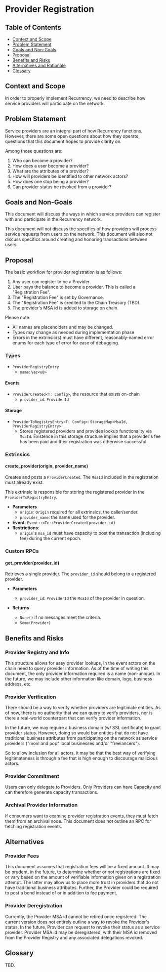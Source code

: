 # Provider Registration

## Table of Contents
* [Context and Scope](#context-and-scope)
* [Problem Statement](#problem-statement)
* [Goals and Non-Goals](#goals-and-non-goals)
* [Proposal](#proposal)
* [Benefits and Risks](#benefits-and-risks)
* [Alternatives and Rationale](#alternatives-and-rationale)
* [Glossary](#glossary)

## Context and Scope
In order to properly implement Recurrency, we need to describe how service providers
will participate on the network.

## Problem Statement
Service providers are an integral part of how Recurrency functions. However, there are
some open questions about how they operate, questions that this document hopes
to provide clarity on.

Among those questions are:

1. Who can become a provider?
1. How does a user become a provider?
1. What are the attributes of a provider?
1. How will providers be identified to other network actors?
1. How does one stop being a provider?
1. Can provider status be revoked from a provider?

## Goals and Non-Goals
This document will discuss the ways in which service providers can register with
and participate in the Recurrency network.

This document will not discuss the specifics of how providers will process
service requests from users on the network. This document will also not discuss
specifics around creating and honoring transactions between users.

## Proposal
The basic workflow for provider registration is as follows:
1. Any user can register to be a Provider.
1. User pays the balance to become a provider. This is called a "Registration Fee".
1. The "Registration Fee" is set by Governance.
1. The "Registration Fee" is credited to the Chain Treasury (TBD).
1. The provider's MSA id is added to storage on chain.

Please note:
* All names are placeholders and may be changed.
* Types may change as needed during implementation phase
* Errors in the extrinsic(s) must have different, reasonably-named error enums
  for each type of error for ease of debugging.

### Types
* `ProviderRegistryEntry`
  * `name`: `Vec<u8>`

#### Events
* `ProviderCreated<T: Config>`, the resource that exists on-chain
  * `provider_id`: `ProviderId`

#### Storage
* `ProviderToRegistryEntry<T: Config>`: `StorageMap<MsaId, ProviderRegistryEntry>`
  * Stores registered providers and provides lookup functionality via `MsaId`.
    Existence in this storage structure implies that a provider's fee has been
    paid and their registration was otherwise successful.

### Extrinsics
#### create_provider(origin, provider_name)
Creates and posts a `ProviderCreated`. The `MsaId`
included in the registration must already exist.

This extrinsic is responsible for storing the registered provider in the
`ProviderToRegistryEntry`.

* **Parameters**
  * `origin`: `Origin`  required for all extrinsics, the caller/sender.
  * `provider_name`: the name used for the provider.
* **Event**:  `Event::<T>::ProviderCreated(provider_id)`
* **Restrictions**:
  * `origin`'s `msa_id` must have capacity to post the transaction (including fee) during the current epoch.


### Custom RPCs
#### get_provider(provider_id)
Retrieves a single provider. The `provider_id` should belong to a registered
provider.

* **Parameters**
  * `provider_id`: `ProviderId` the `MsaId` of the provider in question.

* **Returns**
  * `None()` if no messages meet the criteria.
  * `Some(Provider)`

## Benefits and Risks
### Provider Registry and Info
This structure allows for easy provider lookups, in the event actors on the
chain need to query provider information. As of the time of writing this
document, the only provider information required is a name (non-unique). In the
future, we may include other information like domain, logo, business address, etc.

### Provider Verification
There should be a way to verify whether providers are legitimate entities. As of
now, there is no authority that we can query to verify providers, nor is there a
real-world counterpart that can verify provider information.

In the future, we may require a business domain (w/ SSL certificate) to grant
provider status. However, doing so would bar entities that do not have
traditional business attributes from participating on the network as service
providers ("mom and pop" local businesses and/or "freelancers").

So to allow inclusion for all actors, it may be that the best way of verifying
legitimateness is through a fee that is high enough to discourage malicious actors.

### Provider Commitment
Users can only delegate to Providers. Only Providers can have Capacity and can therefore generate capacity transactions.
### Archival Provider Information
If consumers want to examine provider registration events, they
must fetch them from an archival node. This document does not outline an RPC for
fetching registration events.

## Alternatives
### Provider Fees
This document assumes that registration fees will be a fixed amount. It may be prudent, in the future, to determine whether or not registrations are fixed or vary based on the amount of verifiable information given on a registration attempt. The latter may allow us to place more trust in providers that do not have traditional business attributes. Further, the Provider could be required to post a bond instead of or in addition to fee payment.
### Provider Deregistration
Currently, the Provider MSA id cannot be retired once registered. The current version does not entirely outline a way to revoke the Provider's status. In the future, Provider can request to revoke their status as a service provider. Provider MSA id may be deregistered, with their MSA id removed from the Provider Registry and any associated delegations revoked.

## Glossary
TBD.
